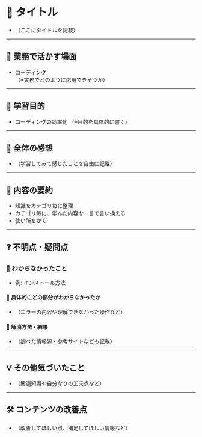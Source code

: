 # 📌 タイトル
- （ここにタイトルを記載）

---

## 💼 業務で活かす場面
- コーディング  
  （※実務でどのように応用できそうか）

---

## 🎯 学習目的
- コーディングの効率化 
  （※目的を具体的に書く）

---

## 📝 全体の感想
- （学習してみて感じたことを自由に記載）

---

## 📖 内容の要約
- 知識をカテゴリ毎に整理
- カテゴリ毎に、学んだ内容を一言で言い換える
- 使い所をかく

---

## ❓ 不明点・疑問点

### 🔹 わからなかったこと
- 例: インストール方法

#### 🔸 具体的にどの部分がわからなかったか
- （エラーの内容や理解できなかった操作など）

#### 🔸 解消方法・結果
- （調べた情報源・参考サイトなども記載）

---

## 💡 その他気づいたこと
- （関連知識や自分なりの工夫点など）

---

## 🛠️ コンテンツの改善点
- （改善してほしい点、補足してほしい情報など）



